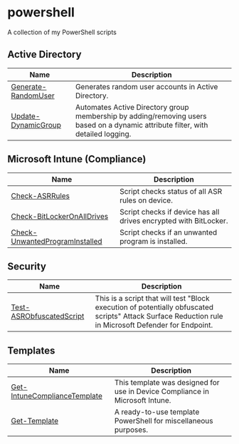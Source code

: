 # powershell

A collection of my PowerShell scripts

## **Active Directory**
|Name|Description|
|-|-|
|[Generate-RandomUser](./scripts/Generate-RandomUser)|Generates random user accounts in Active Directory.|
|[Update-DynamicGroup](./scripts/Update-DynamicGroup)|Automates Active Directory group membership by adding/removing users based on a dynamic attribute filter, with detailed logging.|

## **Microsoft Intune (Compliance)**
|Name|Description|
|-|-|
|[Check-ASRRules](./scripts/Check-ASRRules)|Script checks status of all ASR rules on device.|
|[Check-BitLockerOnAllDrives](./scripts/Check-BitLockerOnAllDrives)|Script checks if device has all drives encrypted with BitLocker.|
|[Check-UnwantedProgramInstalled](./scripts/Check-UnwantedProgramInstalled)|Script checks if an unwanted program is installed.|

## **Security**
|Name|Description|
|-|-|
|[Test-ASRObfuscatedScript](./scripts/Test-ASRObfuscatedScript)|This is a script that will test "Block execution of potentially obfuscated scripts" Attack Surface Reduction rule in Microsoft Defender for Endpoint.|

## **Templates**
|Name|Description|
|-|-|
|[Get-IntuneComplianceTemplate](./scripts/Get-IntuneComplianceTemplate)|This template was designed for use in Device Compliance in Microsoft Intune.|
|[Get-Template](./scripts/Get-Template)|A ready-to-use template PowerShell for miscellaneous purposes.|